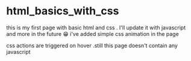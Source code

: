 # html_basics_with_css
this is my first page with basic html and css . I'll update it with javascript and more in the future 😁
i've added simple css animation in the page

css actions are triggered on hover .still this page doesn't contain any javascript